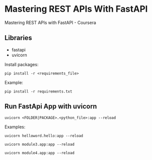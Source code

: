# Mastering REST APIs With FastAPI

Mastering REST APIs with FastAPI - Coursera

## Libraries

- fastapi
- uvicorn

Install packages:

```
pip install -r <requirements_file>
```

Example:

```
pip install -r requirements.txt
```

## Run FastApi App with uvicorn

```
uvicorn <FOLDER|PACKAGE>.<python_file>:app --reload
```

Examples:

```
uvicorn helloword.hello:app --reload
```

```
uvicorn module3.app:app --reload
```

```
uvicorn module4.app:app --reload
```

